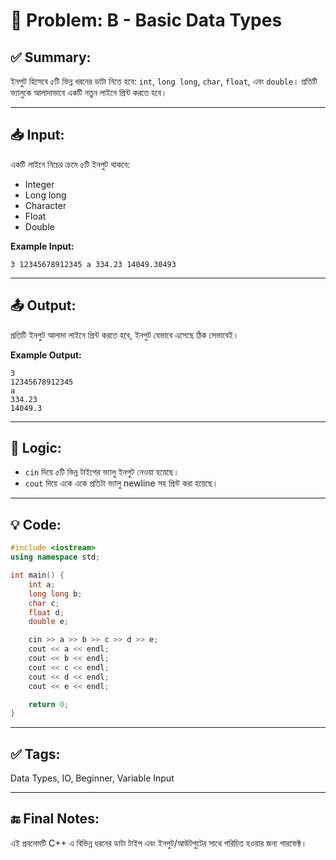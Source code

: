 # 🧩 Problem: B - Basic Data Types

## ✅ Summary:
ইনপুট হিসেবে ৫টি ভিন্ন ধরনের ডাটা নিতে হবে: `int`, `long long`, `char`, `float`, এবং `double`। প্রতিটি ভ্যালুকে আলাদাভাবে একটি নতুন লাইনে প্রিন্ট করতে হবে।

---

## 📥 Input:
একটি লাইনে নিচের ক্রমে ৫টি ইনপুট থাকবে:

- Integer
- Long long
- Character
- Float
- Double

**Example Input:**
```
3 12345678912345 a 334.23 14049.30493
```

---

## 📤 Output:
প্রতিটি ইনপুট আলাদা লাইনে প্রিন্ট করতে হবে, ইনপুট যেভাবে এসেছে ঠিক সেভাবেই।

**Example Output:**
```
3
12345678912345
a
334.23
14049.3
```

---

## 🧠 Logic:
- `cin` দিয়ে ৫টি ভিন্ন টাইপের ভ্যালু ইনপুট নেওয়া হয়েছে।
- `cout` দিয়ে একে একে প্রতিটা ভ্যালু newline সহ প্রিন্ট করা হয়েছে।

---

## 💡 Code:
```cpp
#include <iostream>
using namespace std;

int main() {
    int a;
    long long b;
    char c;
    float d;
    double e;

    cin >> a >> b >> c >> d >> e;
    cout << a << endl;
    cout << b << endl;
    cout << c << endl;
    cout << d << endl;
    cout << e << endl;

    return 0;
}
```

---

## ✅ Tags:
Data Types, IO, Beginner, Variable Input

---

## 🔚 Final Notes:
এই প্রবলেমটি C++ এ বিভিন্ন ধরনের ডাটা টাইপ এবং ইনপুট/আউটপুটের সাথে পরিচিত হওয়ার জন্য পারফেক্ট।

